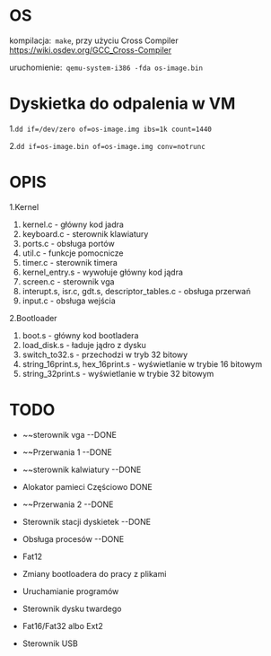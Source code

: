# OS 

kompilacja:` make`, przy użyciu Cross Compiler https://wiki.osdev.org/GCC_Cross-Compiler

uruchomienie:` qemu-system-i386 -fda os-image.bin`

# Dyskietka do odpalenia w VM
1.`dd if=/dev/zero of=os-image.img ibs=1k count=1440`

2.`dd if=os-image.bin of=os-image.img conv=notrunc`

# OPIS

1.Kernel
  1. kernel.c - główny kod jadra
  2. keyboard.c - sterownik klawiatury
  3. ports.c - obsługa portów
  4. util.c - funkcje pomocnicze
  5. timer.c - sterownik timera
  6. kernel_entry.s - wywołuje główny kod jądra
  7. screen.c - sterownik vga
  8. interupt.s, isr.c, gdt.s, descriptor_tables.c - obsługa przerwań
  9. input.c - obsługa wejścia

2.Bootloader
  1. boot.s - główny kod bootladera
  2. load_disk.s - ładuje jądro z dysku
  3. switch_to32.s - przechodzi w tryb 32 bitowy
  4. string_16print.s, hex_16print.s - wyświetlanie w trybie 16 bitowym
  5. string_32print.s - wyświetlanie w trybie 32 bitowym

# TODO

  - ~~sterownik vga --DONE
  - ~~Przerwania 1 --DONE
  - ~~sterownik kalwiatury --DONE

  - Alokator pamieci Częściowo DONE
  - ~~Przerwania 2 --DONE
  - Sterownik stacji dyskietek --DONE
  - Obsługa procesów --DONE
  - Fat12
  - Zmiany bootloadera do pracy z plikami 
  - Uruchamianie programów

  - Sterownik dysku twardego
  - Fat16/Fat32 albo Ext2
  - Sterownik USB

